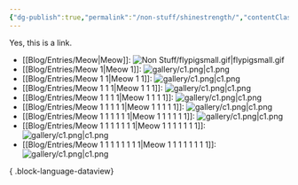 ```yaml
---
{"dg-publish":true,"permalink":"/non-stuff/shinestrength/","contentClasses":"gallery","dgEnableSearch":"false"}
---
```




Yes, this is a link.


- [[Blog/Entries/Meow\|Meow]]: ![Non Stuff/flypigsmall.gif|flypigsmall.gif](/img/user/Non%20Stuff/flypigsmall.gif)
- [[Blog/Entries/Meow 1\|Meow 1]]: ![gallery/c1.png|c1.png](/img/user/gallery/c1.png)
- [[Blog/Entries/Meow 1 1\|Meow 1 1]]: ![gallery/c1.png|c1.png](/img/user/gallery/c1.png)
- [[Blog/Entries/Meow 1 1 1\|Meow 1 1 1]]: ![gallery/c1.png|c1.png](/img/user/gallery/c1.png)
- [[Blog/Entries/Meow 1 1 1 1\|Meow 1 1 1 1]]: ![gallery/c1.png|c1.png](/img/user/gallery/c1.png)
- [[Blog/Entries/Meow 1 1 1 1 1\|Meow 1 1 1 1 1]]: ![gallery/c1.png|c1.png](/img/user/gallery/c1.png)
- [[Blog/Entries/Meow 1 1 1 1 1 1\|Meow 1 1 1 1 1 1]]: ![gallery/c1.png|c1.png](/img/user/gallery/c1.png)
- [[Blog/Entries/Meow 1 1 1 1 1 1 1\|Meow 1 1 1 1 1 1 1]]: ![gallery/c1.png|c1.png](/img/user/gallery/c1.png)
- [[Blog/Entries/Meow 1 1 1 1 1 1 1 1\|Meow 1 1 1 1 1 1 1 1]]: ![gallery/c1.png|c1.png](/img/user/gallery/c1.png)

{ .block-language-dataview}


